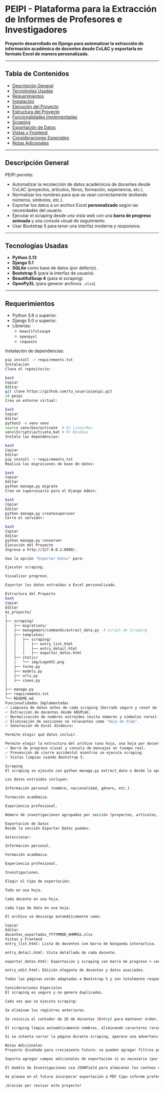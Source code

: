 # PEIPI - Plataforma para la Extracción de Informes de Profesores e Investigadores

**Proyecto desarrollado en Django para automatizar la extracción de información académica de docentes desde CvLAC y exportarla en formato Excel de manera personalizada.**

---

## Tabla de Contenidos
- [Descripción General](#descripción-general)
- [Tecnologías Usadas](#tecnologías-usadas)
- [Requerimientos](#requerimientos)
- [Instalación](#instalación)
- [Ejecución del Proyecto](#ejecución-del-proyecto)
- [Estructura del Proyecto](#estructura-del-proyecto)
- [Funcionalidades Implementadas](#funcionalidades-implementadas)
- [Scraping](#scraping)
- [Exportación de Datos](#exportación-de-datos)
- [Vistas y Frontend](#vistas-y-frontend)
- [Consideraciones Especiales](#consideraciones-especiales)
- [Notas Adicionales](#notas-adicionales)

---

## Descripción General

PEIPI permite:
- Automatizar la recolección de datos académicos de docentes desde CvLAC (proyectos, artículos, libros, formación, experiencia, etc.).
- Normalizar los nombres para que se vean correctamente (evitando números, símbolos, etc.).
- Exportar los datos a un archivo Excel **personalizado** según las necesidades del usuario.
- Ejecutar el scraping desde una vista web con una **barra de progreso animada** y una consola visual de seguimiento.
- Usar Bootstrap 5 para tener una interfaz moderna y responsiva.

---

## Tecnologías Usadas
- **Python 3.13**
- **Django 5.1**
- **SQLite** como base de datos (por defecto).
- **Bootstrap 5** (para la interfaz de usuario).
- **BeautifulSoup 4** (para el scraping).
- **OpenPyXL** (para generar archivos `.xlsx`).

---

## Requerimientos

- Python 3.8 o superior.
- Django 5.0 o superior.
- Librerías:
  - `beautifulsoup4`
  - `openpyxl`
  - `requests`

Instalación de dependencias:

```bash
pip install -r requirements.txt
Instalación
Clona el repositorio:

bash
Copiar
Editar
git clone https://github.com/tu_usuario/peipi.git
cd peipi
Crea un entorno virtual:

bash
Copiar
Editar
python3 -m venv venv
source venv/bin/activate  # En Linux/Mac
venv\Scripts\activate.bat # En Windows
Instala las dependencias:

bash
Copiar
Editar
pip install -r requirements.txt
Realiza las migraciones de base de datos:

bash
Copiar
Editar
python manage.py migrate
Crea un superusuario para el Django Admin:

bash
Copiar
Editar
python manage.py createsuperuser
Corre el servidor:

bash
Copiar
Editar
python manage.py runserver
Ejecución del Proyecto
Ingresa a http://127.0.0.1:8000/.

Usa la opción "Exportar Datos" para:

Ejecutar scraping.

Visualizar progreso.

Exportar los datos extraídos a Excel personalizado.

Estructura del Proyecto
bash
Copiar
Editar
mi_proyecto/
│
├── scraping/
│   ├── migrations/
│   ├── management/commands/extract_data.py  # Script de Scraping
│   ├── templates/
│   │   ├── scraping/
│   │   │   ├── entry_list.html
│   │   │   ├── entry_detail.html
│   │   │   ├── exportar_datos.html
│   ├── static/
│   │   └── img/LogoUSC.png
│   ├── forms.py
│   ├── models.py
│   ├── urls.py
│   ├── views.py
│
├── manage.py
├── requirements.txt
└── README.md
Funcionalidades Implementadas
✅ Limpieza de datos antes de cada scraping (borrado seguro y reset de IDs).
✅ Extracción de docentes desde GRUPLAC.
✅ Normalización de nombres extraídos (evita números y símbolos raros).
✅ Eliminación de secciones no relevantes como "Hoja de Vida".
✅ Generación de Excel dinámico:

Permite elegir qué datos incluir.

Permite elegir la estructura del archivo (una hoja, una hoja por docente, una hoja por tipo de datos).
✅ Barra de progreso visual y consola de mensajes en tiempo real.
✅ Prevención de cierre accidental mientras se ejecuta scraping.
✅ Vistas limpias usando Bootstrap 5.

Scraping
El scraping se ejecuta con python manage.py extract_data o desde la opción web de "Ejecutar Scraping".

Los datos extraídos incluyen:

Información personal (nombre, nacionalidad, género, etc.).

Formación académica.

Experiencia profesional.

Número de investigaciones agrupadas por sección (proyectos, artículos, libros, etc.).

Exportación de Datos
Desde la sección Exportar Datos puedes:

Seleccionar:

Información personal.

Formación académica.

Experiencia profesional.

Investigaciones.

Elegir el tipo de exportación:

Todo en una hoja.

Cada docente en una hoja.

Cada tipo de dato en una hoja.

El archivo se descarga automáticamente como:

Copiar
Editar
docentes_exportados_YYYYMMDD_HHMMSS.xlsx
Vistas y Frontend
entry_list.html: Lista de docentes con barra de búsqueda interactiva.

entry_detail.html: Vista detallada de cada docente.

exportar_datos.html: Exportación y scraping con barra de progreso + consola en tiempo real.

entry_edit.html: Edición elegante de docentes y datos asociados.

Todas las páginas están adaptadas a Bootstrap 5 y son totalmente responsivas.

Consideraciones Especiales
El scraping es seguro y no genera duplicados.

Cada vez que se ejecuta scraping:

Se eliminan los registros anteriores.

Se reinicia el contador de ID de docentes (Entry) para mantener orden.

El scraping limpia automáticamente nombres, eliminando caracteres raros.

Si se intenta cerrar la página durante scraping, aparece una advertencia.

Notas Adicionales
Proyecto diseñado para crecimiento futuro: se pueden agregar filtros por facultades, líneas de investigación, etc.

Soporta agregar campos adicionales de exportación si es necesario (por ejemplo: idiomas, reconocimientos).

El modelo de Investigaciones usa JSONField para almacenar los conteos de cada sección.

Se planea en el futuro incorporar exportación a PDF tipo informe profesional.

¡Gracias por revisar este proyecto! 

